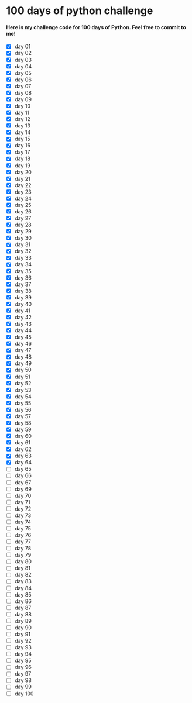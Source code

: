 # 100 days of python challenge
#### Here is my challenge code for 100 days of Python. Feel free to commit to me!
- [x] day 01  
- [x] day 02  
- [x] day 03  
- [x] day 04  
- [x] day 05  
- [x] day 06  
- [x] day 07   
- [x] day 08  
- [x] day 09  
- [x] day 10  
- [x] day 11  
- [x] day 12  
- [x] day 13  
- [x] day 14  
- [x] day 15  
- [x] day 16  
- [x] day 17  
- [x] day 18  
- [x] day 19  
- [x] day 20 
- [x] day 21 
- [x] day 22 
- [x] day 23 
- [x] day 24 
- [x] day 25 
- [x] day 26 
- [x] day 27 
- [x] day 28 
- [x] day 29 
- [x] day 30 
- [x] day 31 
- [x] day 32 
- [x] day 33 
- [x] day 34 
- [x] day 35 
- [x] day 36 
- [x] day 37 
- [x] day 38 
- [x] day 39 
- [x] day 40
- [x] day 41 
- [x] day 42 
- [x] day 43 
- [x] day 44 
- [x] day 45 
- [x] day 46 
- [x] day 47 
- [x] day 48 
- [x] day 49 
- [x] day 50
- [x] day 51
- [x] day 52
- [x] day 53
- [x] day 54
- [x] day 55
- [x] day 56
- [x] day 57
- [x] day 58
- [x] day 59
- [x] day 60
- [x] day 61
- [x] day 62
- [x] day 63
- [x] day 64
- [ ] day 65
- [ ] day 66
- [ ] day 67
- [ ] day 69
- [ ] day 70
- [ ] day 71
- [ ] day 72
- [ ] day 73
- [ ] day 74
- [ ] day 75
- [ ] day 76
- [ ] day 77
- [ ] day 78
- [ ] day 79
- [ ] day 80
- [ ] day 81
- [ ] day 82
- [ ] day 83
- [ ] day 84
- [ ] day 85
- [ ] day 86
- [ ] day 87
- [ ] day 88
- [ ] day 89
- [ ] day 90
- [ ] day 91
- [ ] day 92
- [ ] day 93
- [ ] day 94
- [ ] day 95
- [ ] day 96
- [ ] day 97
- [ ] day 98
- [ ] day 99
- [ ] day 100
